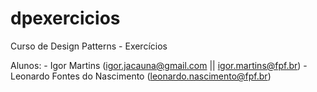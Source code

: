 dpexercicios
============

Curso de Design Patterns - Exercícios

Alunos:
	- Igor Martins (igor.jacauna@gmail.com || igor.martins@fpf.br)
	- Leonardo Fontes do Nascimento (leonardo.nascimento@fpf.br)

